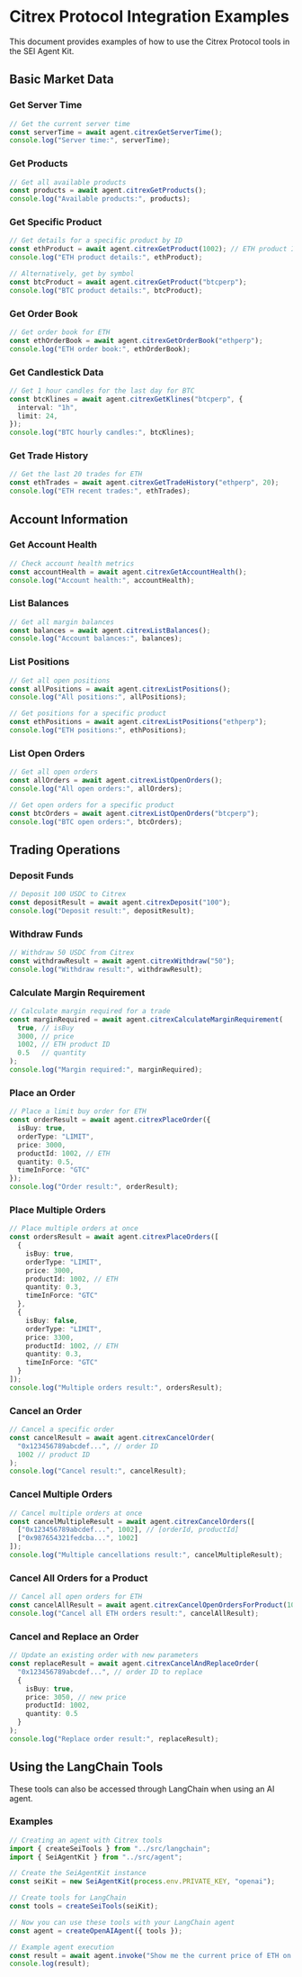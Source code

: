 # Citrex Protocol Integration Examples

This document provides examples of how to use the Citrex Protocol tools in the SEI Agent Kit.

## Basic Market Data

### Get Server Time
```typescript
// Get the current server time
const serverTime = await agent.citrexGetServerTime();
console.log("Server time:", serverTime);
```

### Get Products
```typescript
// Get all available products
const products = await agent.citrexGetProducts();
console.log("Available products:", products);
```

### Get Specific Product
```typescript
// Get details for a specific product by ID
const ethProduct = await agent.citrexGetProduct(1002); // ETH product ID
console.log("ETH product details:", ethProduct);

// Alternatively, get by symbol
const btcProduct = await agent.citrexGetProduct("btcperp");
console.log("BTC product details:", btcProduct);
```

### Get Order Book
```typescript
// Get order book for ETH
const ethOrderBook = await agent.citrexGetOrderBook("ethperp");
console.log("ETH order book:", ethOrderBook);
```

### Get Candlestick Data
```typescript
// Get 1 hour candles for the last day for BTC
const btcKlines = await agent.citrexGetKlines("btcperp", {
  interval: "1h",
  limit: 24,
});
console.log("BTC hourly candles:", btcKlines);
```

### Get Trade History
```typescript
// Get the last 20 trades for ETH
const ethTrades = await agent.citrexGetTradeHistory("ethperp", 20);
console.log("ETH recent trades:", ethTrades);
```

## Account Information

### Get Account Health
```typescript
// Check account health metrics
const accountHealth = await agent.citrexGetAccountHealth();
console.log("Account health:", accountHealth);
```

### List Balances
```typescript
// Get all margin balances
const balances = await agent.citrexListBalances();
console.log("Account balances:", balances);
```

### List Positions
```typescript
// Get all open positions
const allPositions = await agent.citrexListPositions();
console.log("All positions:", allPositions);

// Get positions for a specific product
const ethPositions = await agent.citrexListPositions("ethperp");
console.log("ETH positions:", ethPositions);
```

### List Open Orders
```typescript
// Get all open orders
const allOrders = await agent.citrexListOpenOrders();
console.log("All open orders:", allOrders);

// Get open orders for a specific product
const btcOrders = await agent.citrexListOpenOrders("btcperp");
console.log("BTC open orders:", btcOrders);
```

## Trading Operations

### Deposit Funds
```typescript
// Deposit 100 USDC to Citrex
const depositResult = await agent.citrexDeposit("100");
console.log("Deposit result:", depositResult);
```

### Withdraw Funds
```typescript
// Withdraw 50 USDC from Citrex
const withdrawResult = await agent.citrexWithdraw("50");
console.log("Withdraw result:", withdrawResult);
```

### Calculate Margin Requirement
```typescript
// Calculate margin required for a trade
const marginRequired = await agent.citrexCalculateMarginRequirement(
  true, // isBuy
  3000, // price
  1002, // ETH product ID
  0.5   // quantity
);
console.log("Margin required:", marginRequired);
```

### Place an Order
```typescript
// Place a limit buy order for ETH
const orderResult = await agent.citrexPlaceOrder({
  isBuy: true,
  orderType: "LIMIT",
  price: 3000,
  productId: 1002, // ETH
  quantity: 0.5,
  timeInForce: "GTC"
});
console.log("Order result:", orderResult);
```

### Place Multiple Orders
```typescript
// Place multiple orders at once
const ordersResult = await agent.citrexPlaceOrders([
  {
    isBuy: true,
    orderType: "LIMIT",
    price: 3000,
    productId: 1002, // ETH
    quantity: 0.3,
    timeInForce: "GTC"
  },
  {
    isBuy: false,
    orderType: "LIMIT",
    price: 3300,
    productId: 1002, // ETH
    quantity: 0.3,
    timeInForce: "GTC"
  }
]);
console.log("Multiple orders result:", ordersResult);
```

### Cancel an Order
```typescript
// Cancel a specific order
const cancelResult = await agent.citrexCancelOrder(
  "0x123456789abcdef...", // order ID
  1002 // product ID
);
console.log("Cancel result:", cancelResult);
```

### Cancel Multiple Orders
```typescript
// Cancel multiple orders at once
const cancelMultipleResult = await agent.citrexCancelOrders([
  ["0x123456789abcdef...", 1002], // [orderId, productId]
  ["0x987654321fedcba...", 1002]
]);
console.log("Multiple cancellations result:", cancelMultipleResult);
```

### Cancel All Orders for a Product
```typescript
// Cancel all open orders for ETH
const cancelAllResult = await agent.citrexCancelOpenOrdersForProduct(1002);
console.log("Cancel all ETH orders result:", cancelAllResult);
```

### Cancel and Replace an Order
```typescript
// Update an existing order with new parameters
const replaceResult = await agent.citrexCancelAndReplaceOrder(
  "0x123456789abcdef...", // order ID to replace
  {
    isBuy: true,
    price: 3050, // new price
    productId: 1002,
    quantity: 0.5
  }
);
console.log("Replace order result:", replaceResult);
```

## Using the LangChain Tools

These tools can also be accessed through LangChain when using an AI agent.

### Examples

```typescript
// Creating an agent with Citrex tools
import { createSeiTools } from "../src/langchain";
import { SeiAgentKit } from "../src/agent";

// Create the SeiAgentKit instance
const seiKit = new SeiAgentKit(process.env.PRIVATE_KEY, "openai");

// Create tools for LangChain
const tools = createSeiTools(seiKit);

// Now you can use these tools with your LangChain agent
const agent = createOpenAIAgent({ tools });

// Example agent execution
const result = await agent.invoke("Show me the current price of ETH on Citrex");
console.log(result);
``` 